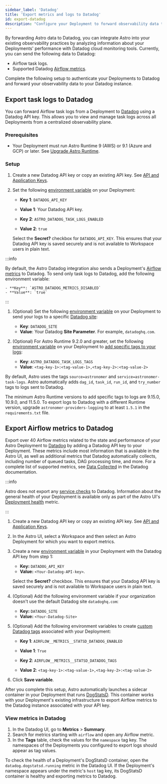 ```yaml
---
sidebar_label: 'Datadog'
title: 'Export metrics and logs to Datadog'
id: export-datadog
description: "Configure your Deployment to forward observability data to your Datadog instance."
---
```


By forwarding Astro data to Datadog, you can integrate Astro into your existing observability practices by analyzing information about your Deployments' performance with Datadog cloud monitoring tools. Currently, you can send the following data to Datadog:

- Airflow task logs.
- Supported Datadog [Airflow metrics](https://docs.datadoghq.com/integrations/airflow/?tab=host#data-collected).

Complete the following setup to authenticate your Deployments to Datadog and forward your observability data to your Datadog instance.

## Export task logs to Datadog

You can forward Airflow task logs from a Deployment to [Datadog](https://www.datadoghq.com/) using a Datadog API key. This allows you to view and manage task logs across all Deployments from a centralized observability plane.

### Prerequisites

- Your Deployment must run Astro Runtime 9 (AWS) or 9.1 (Azure and GCP) or later. See [Upgrade Astro Runtime](upgrade-runtime.md).

### Setup

1. Create a new Datadog API key or copy an existing API key. See [API and Application Keys](https://docs.datadoghq.com/account_management/api-app-keys/).
2. Set the following [environment variable](environment-variables.md) on your Deployment:

    - **Key 1**: `DATADOG_API_KEY`
    - **Value 1**: Your Datadog API key.

    - **Key 2**: `ASTRO_DATADOG_TASK_LOGS_ENABLED`
    - **Value 2**: `true`

    Select the **Secret?** checkbox for `DATADOG_API_KEY`. This ensures that your Datadog API key is saved securely and is not available to Workspace users in plain text.

  :::info

  By default, the Astro Datadog integration also sends a Deployment's [Airflow metrics](https://docs.datadoghq.com/integrations/airflow/?tab=host#data-collected) to Datadog. To send only task logs to Datadog, add the following environment variable:

    - **Key**: `ASTRO_DATADOG_METRICS_DISABLED`
    - **Value**: `true`

  :::

1. (Optional) Set the following [environment variable](environment-variables.md) on your Deployment to send your logs to a specific [Datadog site](https://docs.datadoghq.com/getting_started/site/):

    - **Key**: `DATADOG_SITE`
    - **Value**: Your Datadog **Site Parameter**. For example, `datadoghq.com`.

2. (Optional) For Astro Runtime 9.2.0 and greater, set the following [environment variable](environment-variables.md) on your Deployment to [add specific tags to your logs](https://docs.datadoghq.com/getting_started/tagging/):

    - **Key**: `ASTRO_DATADOG_TASK_LOGS_TAGS`
    - **Value**: `<tag-key-1>:<tag-value-1>,<tag-key-2>:<tag-value-2>`

  By default, Astro uses the tags `source=astronomer` and `service=astronomer-task-logs`. Astro automatically adds `dag_id`, `task_id`, `run_id`, and `try_number` tags to logs sent to Datadog.
  
  The minimum Astro Runtime versions to add specific tags to logs are 9.15.0, 10.9.0, and 11.5.0. To export logs to Datadog with a different Runtime version, upgrade `astronomer-providers-logging` to at least `1.5.1` in the `requirements.txt` file.


## Export Airflow metrics to Datadog

Export over 40 Airflow metrics related to the state and performance of your Astro Deployment to [Datadog](https://www.datadoghq.com/) by adding a Datadog API key to your Deployment. These metrics include most information that is available in the Astro UI, as well as additional metrics that Datadog automatically collects, including number of queued tasks, DAG processing time, and more. For a complete list of supported metrics, see [Data Collected](https://docs.datadoghq.com/integrations/airflow/?tab=host#data-collected) in the Datadog documentation.

:::info

Astro does not export any [service checks](https://docs.datadoghq.com/integrations/airflow/?tab=host#service-checks) to Datadog. Information about the general health of your Deployment is available only as part of the Astro UI's [Deployment health](#deployment-health) metric.

:::

1. Create a new Datadog API key or copy an existing API key. See [API and Application Keys](https://docs.datadoghq.com/account_management/api-app-keys/).
2. In the Astro UI, select a Workspace and then select an Astro Deployment for which you want to export metrics.
3. Create a new [environment variable](manage-env-vars.md#using-the-astro-ui) in your Deployment with the Datadog API key from step 1:

   - **Key:** `DATADOG_API_KEY`
   - **Value:** `<Your-Datadog-API-key>`.

   Select the **Secret?** checkbox. This ensures that your Datadog API key is saved securely and is not available to Workspace users in plain text.

4. (Optional) Add the following environment variable if your organization doesn't use the default Datadog site `datadoghq.com`:

   - **Key:** `DATADOG_SITE`
   - **Value:** `<Your-Datadog-Site>`

5. (Optional) Add the following environment variables to create [custom Datadog tags](https://docs.datadoghq.com/getting_started/tagging/) associated with your Deployment:

   - **Key 1**: `AIRFLOW__METRICS__STATSD_DATADOG_ENABLED`
   - **Value 1**: `True`

   - **Key 2**: `AIRFLOW__METRICS__STATSD_DATADOG_TAGS`
   - **Value 2**: `<tag-key-1>:<tag-value-1>,<tag-key-2>:<tag-value-2>`

6. Click **Save variable**.

After you complete this setup, Astro automatically launches a sidecar container in your Deployment that runs [DogStatsD](https://docs.datadoghq.com/developers/dogstatsd/?tab=hostagent). This container works with your Deployment's existing infrastructure to export Airflow metrics to the Datadog instance associated with your API key.

### View metrics in Datadog

1. In the Datadog UI, go to **Metrics** > **Summary**.
2. Search for metrics starting with `airflow` and open any Airflow metric.
3. In the **Tags** table, check the values for the `namespace` tag key. The namespaces of the Deployments you configured to export logs should appear as tag values.

To check the health of a Deployment's DogStatsD container, open the `datadog.dogstatsd.running` metric in the Datadog UI. If the Deployment's namespace appears under the metric's `host` tag key, its DogStatsD container is healthy and exporting metrics to Datadog.
